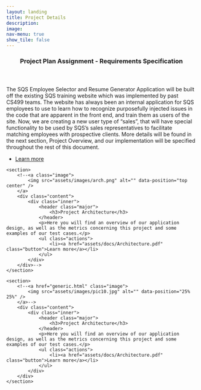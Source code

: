 ```yaml
---
layout: landing
title: Project Details
description:
image:
nav-menu: true
show_tile: false
---
```


<!-- Main -->
<div id="main">

<!-- One -->
<!--<section id="one">
	<div class="inner">
		<header class="major">
			<h2>Sed amet aliquam</h2>
		</header>
		<p>Nullam et orci eu lorem consequat tincidunt vivamus et sagittis magna sed nunc rhoncus condimentum sem. In efficitur ligula tate urna. Maecenas massa vel lacinia pellentesque lorem ipsum dolor. Nullam et orci eu lorem consequat tincidunt. Vivamus et sagittis libero. Nullam et orci eu lorem consequat tincidunt vivamus et sagittis magna sed nunc rhoncus condimentum sem. In efficitur ligula tate urna.</p>
	</div>
</section>-->

<!-- Two -->
<section id="two" class="spotlights">
	<section>
		<div class="content">
			<div class="inner">
				<header class="major">
					<h3>Project Plan Assignment - Requirements Specification</h3>
				</header>
				<p>The SQS Employee Selector and Resume Generator Application will be built off the existing SQS
training website which was implemented by past CS499 teams. The website has always been an
internal application for SQS employees to use to learn how to recognize purposefully injected issues
in the code that are apparent in the front end, and train them as users of the site. Now, we are
creating a new user type of “sales”, that will have special functionality to be used by SQS’s sales
representatives to facilitate matching employees with prospective clients. More details will be found
in the next section, Project Overview, and our implementation will be specified throughout the rest
of this document. </p>
				<ul class="actions">
					<li><a href="assets/docs/ReqSpec.pdf" class="button">Learn more</a></li>
				</ul>
			</div>
		</div>
	</section>

	<section>
		<!--<a class="image">
			<img src="assets/images/arch.png" alt="" data-position="top center" />
		</a>
		<div class="content">
			<div class="inner">
				<header class="major">
					<h3>Project Architecture</h3>
				</header>
				<p>Here you will find an overview of our application design, as well as the metrics concerning this project and some examples of our test cases.</p>
				<ul class="actions">
					<li><a href="assets/docs/Architecture.pdf" class="button">Learn more</a></li>
				</ul>
			</div>
		</div>-->
	</section>

	<section>
		<!--<a href="generic.html" class="image">
			<img src="assets/images/pic10.jpg" alt="" data-position="25% 25%" />
		</a>-->
		<div class="content">
			<div class="inner">
				<header class="major">
					<h3>Project Architecture</h3>
				</header>
				<p>Here you will find an overview of our application design, as well as the metrics concerning this project and some examples of our test cases.</p>
				<ul class="actions">
					<li><a href="assets/docs/Architecture.pdf" class="button">Learn more</a></li>
				</ul>
			</div>
		</div>
	</section>
</section>

<!-- Three -->
<!--<section id="three">
	<div class="inner">
		<header class="major">
			<h2>Massa libero</h2>
		</header>
		<p>Nullam et orci eu lorem consequat tincidunt vivamus et sagittis libero. Mauris aliquet magna magna sed nunc rhoncus pharetra. Pellentesque condimentum sem. In efficitur ligula tate urna. Maecenas laoreet massa vel lacinia pellentesque lorem ipsum dolor. Nullam et orci eu lorem consequat tincidunt. Vivamus et sagittis libero. Mauris aliquet magna magna sed nunc rhoncus amet pharetra et feugiat tempus.</p>
		<ul class="actions">
			<li><a href="generic.html" class="button next">Get Started</a></li>
		</ul>
	</div>
</section>-->

</div>
